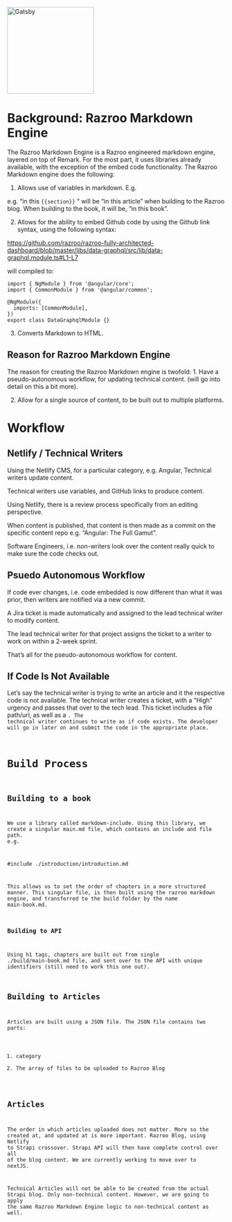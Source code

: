 <p align="left">
  <a href="https://www.gatsbyjs.org">
    <img alt="Gatsby" src="https://cdn-images-1.medium.com/max/706/1*aLhaswytPZlnugBsDTQUfQ@2x.png" width="200" />
  </a>
</p>

# Background: Razroo Markdown Engine

The Razroo Markdown Engine is a Razroo engineered markdown engine, layered on top of Remark. For the most part, it uses libraries already available, with the exception of the embed code functionality. The Razroo Markdown engine does the following: 

1. Allows use of variables in markdown. E.g. 

e.g. “in this `{{section}}` “ will be “in this article” when building to the Razroo blog. When building to the book, it will be, “in this book”.

2. Allows for the ability to embed Github code by using the Github link syntax, using the following syntax:

https://github.com/razroo/razroo-fully-architected-dashboard/blob/master/libs/data-graphql/src/lib/data-graphql.module.ts#L1-L7

will compiled to: 
```
import { NgModule } from '@angular/core';
import { CommonModule } from '@angular/common';

@NgModule({
  imports: [CommonModule],
})
export class DataGraphqlModule {}
```

3. Converts Markdown to HTML.

## Reason for Razroo Markdown Engine

The reason for creating the Razroo Markdown engine is twofold: 1. Have a pseudo-autonomous workflow, for updating technical content. (will go into detail on this a bit more).

2. Allow for a single source of content, to be built out to multiple platforms.

# Workflow

## Netlify / Technical Writers 

Using the Netlify CMS, for a particular category, e.g. Angular, Technical writers update content.

Technical writers use variables, and GitHub links to produce content. 

Using Netlify, there is a review process specifically from an editing perspective. 

When content is published, that content is then made as a commit on the specific content repo e.g. “Angular: The Full Gamut”. 

Software Engineers, i.e. non-writers look over the content really quick to make sure the code checks out. 

## Psuedo Autonomous Workflow

If code ever changes, i.e. code embedded is now different than what it was prior, then writers are notified via a new commit. 

A Jira ticket is made automatically and assigned to the lead technical writer to modify content. 

The lead technical writer for that project assigns the ticket to a writer to work on within a 2-week sprint. 

That’s all for the pseudo-autonomous workflow for content.

## If Code Is Not Available

Let’s say the technical writer is trying to write an article and it the respective code is not available. The technical writer creates a ticket, with a “High” urgency and passes that over to the tech lead. This ticket includes a file path/url, as well as a <code goes here>. The technical writer continues to write as if code exists. The developer will go in later on and submit the code in the appropriate place. 

# Build Process

## Building to a book

We use a library called markdown-include. Using this library, we create a singular main.md file, which contains an include and file path. e.g. 

#include ./introduction/introduction.md

This allows us to set the order of chapters in a more structured manner. This singular file, is then built using the razroo markdown engine, and transferred to the build folder by the name main-book.md. 

### Building to API

Using h1 tags, chapters are built out from single ./build/main-book.md file, and sent over to the API with unique identifiers (still need to work this one out). 

## Building to Articles 

Articles are built using a JSON file. The JSON file contains two parts: 

1. category
2. The array of files to be uploaded to Razroo Blog

## Articles 

The order in which articles uploaded does not matter. More so the created at, and updated at is more important. Razroo Blog, using Netlify to Strapi crossover. Strapi API will then have complete control over all of the blog content. We are currently working to move over to nextJS. 

Technical Articles will not be able to be created from the actual Strapi blog. Only non-technical content. However, we are going to apply the same Razroo Markdown Engine logic to non-technical content as well. 
